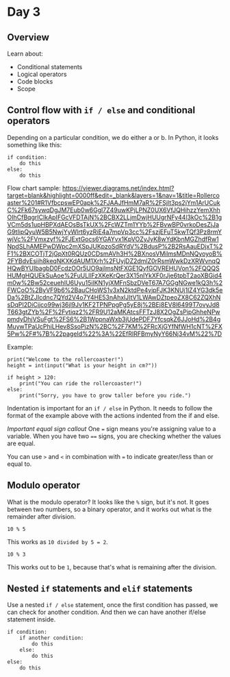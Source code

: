 # Day 3

## Overview

Learn about:

- Conditional statements
- Logical operators
- Code blocks
- Scope

## Control flow with `if / else` and conditional operators

Depending on a particular condition, we do either a or b. In Python, it looks something like this:

```
if condition:
    do this
else:
    do this
```

Flow chart sample: https://viewer.diagrams.net/index.html?target=blank&highlight=0000ff&edit=_blank&layers=1&nav=1&title=Rollercoaster%201#R1VfbcpswEP0apk%2FJAAJfHmM7aR%2FSjlt3ps2jYm1ArUCukC%2Fk67sywqDgJM7Eub0w6Ggl7Z49uwKPjLPNZ0UX6VfJQHihzzYemXhhOIhCfBqgrICIkApIFGcVFDTAjN%2BCBX2LLjmDwjHUUgrNFy44l3kOc%2B1gVCm5ds1upHBPXdAEOsBsTkUX%2FcWZTm1YYb%2FBvwBP0vrkoDesZjJaG9tIipQyuW5B5NwjYyWlrt6yzRiE4a7mpVp3cc%2FszjEFuT5kwTQf3Pz8rmYwjVc%2FVmxzyf%2FJExtGocs6YGAYvx1KpVOZyJyK8wYdKbnMGZhdfRw1NpdSLhAMEPwDWpc2mXSpJUKpzoSdRYdV%2BdusP%2B2RsAauEDjxT%2F1%2BXCOTjT2jGpXt0RQUz0CDsmAVh3H%2BXnosVMilmsMDnNQyoyoB%2FYBdvEsiih8keqNKXKdAUM1Xrh%2FUyjDZ2dmlZ0rRsmWwkDzXRWvnqQHQwBYUIbagbD0FcdzOOr5UO9ajlmsNtFXGE1QyfGOVREHUVon%2FQQQSHUMgHQUEkSuAoe%2FuULllFzXKeKrQer3X15nlYkXF0rJje6tpbT2aoXBGid4m0w%2Bw52ceuehIU6Uyu15ilKN1yjXMFnSbzDVeT67A7GGgNGwe1kQ3h%2FWCoO%2ByVF9b6%2BauCHoWS1v3xN2ktdPe4vjpFJK3KNUj1lZ4YG3dk5eDa%2BtZJIcdnc7QYd2V4o7Y4HE53nAhxlJItV1LWAwDZtpeoZX8C62ZQXhNsDqPI2DiCjjco99wj36jl9Jv1KF2TPNPpgPg5yE8j%2BEj8EV8l6499T7ovyJd8T663gtZYb%2F%2Fvtiqz2%2FR9U12aMKAtcsFFTzJ8X2OgZsPipGhheNPwpmdyDhjVSuFgt%2FS6%2B1WppnaWxb3jUdePDF7YfcsqkZ6JJoHd%2B4gMuywTPaUcPhiLHev8SsoPjzN%2BC%2F7KM%2FRcXjGYfNfWH1cNT%2FX5Pw%2F#%7B%22pageId%22%3A%22EfRIRFBmyNyY66Nj34vM%22%7D


Example:

```
print("Welcome to the rollercoaster!")
height = int(input("What is your height in cm?"))

if height > 120:
    print("You can ride the rollercoaster!")
else:
    print("Sorry, you have to grow taller before you ride.")
```

Indentation is important for an `if / else` in Python. It needs to follow the format of the example above with the actions indented from the if and else.

*Important equal sign callout*
One `=` sign means you're assigning value to a variable. When you have two `==` signs, you are checking whether the values are equal.


You can use `>` and `<` in combination with `=` to indicate greater/less than or equal to.

## Modulo operator

What is the modulo operator? It looks like the `%` sign, but it's not. It goes between two numbers, so a binary operator, and it works out what is the remainder after division.

```
10 % 5
```

This works as `10 divided by 5 = 2`.


```
10 % 3
```
This works out to be `1`, because that's what is remaining after the division.


## Nested `if` statements and `elif` statements

Use a nested `if / else` statement, once the first condition has passed, we can check for another condition. And then we can have another if/else statement inside.

```
if condition:
    if another condition:
        do this
    else:
        do this
else:
    do this
```

